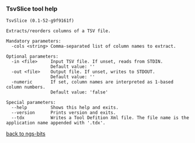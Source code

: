 ### TsvSlice tool help
	TsvSlice (0.1-52-g9f9161f)
	
	Extracts/reorders columns of a TSV file.
	
	Mandatory parameters:
	  -cols <string> Comma-separated list of column names to extract.
	
	Optional parameters:
	  -in <file>     Input TSV file. If unset, reads from STDIN.
	                 Default value: ''
	  -out <file>    Output file. If unset, writes to STDOUT.
	                 Default value: ''
	  -numeric       If set, column names are interpreted as 1-based column numbers.
	                 Default value: 'false'
	
	Special parameters:
	  --help         Shows this help and exits.
	  --version      Prints version and exits.
	  --tdx          Writes a Tool Defition Xml file. The file name is the application name appended with '.tdx'.
	
[back to ngs-bits](https://github.com/marc-sturm/ngs-bits)